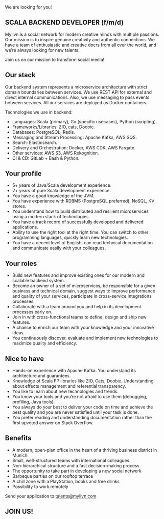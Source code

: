 We are looking for you!

## SCALA BACKEND DEVELOPER (f/m/d)

Mylivn is a social network for modern creative minds with multiple passions. Our mission is to inspire genuine creativity and authentic connections. We have a team of enthusiastic and creative doers from all over the world, and we’re always looking for new talents.

Join us on our mission to transform social media! 

## Our stack
Our backend system represents a microservice architecture with strict domain boundaries between services. We use REST API for external and direct internal communications. Also, we use messaging to pass events between services. All our services are deployed as Docker containers.

Technologies we use in backend:

- Languages: Scala (primary), Go (specific usecases), Python (scripting).  
- Frameworks/Libraries: ZIO, cats, Doobie.  
- Databases: PostgreSQL, Redis.  
- Messaging and Stream Processing: Apache Kafka, AWS SQS.  
- Search: Elasticsearch.  
- Delivery and Orchestration: Docker, AWS CDK, AWS Fargate.  
- Other services: AWS S3, AWS Rekognition.  
- CI & CD: GitLab + Bash & Python.  

## Your profile
- 5+ years of Java/Scala development experience.
- 2+ years of pure Scala development experience.
- You have a good knowledge of the JVM.
- You have experience with RDBMS (PostgreSQL preferred), NoSQL, KV stores.
- You understand how to build distributed and resilient microservices using a modern stack of technologies.
- You have a track record of successfully developed and delivered applications.
- Ability to use the right tool at the right time. You can switch to other programming languages, quickly learn new technologies.
- You have a decent level of English, can read technical documentation and communicate easily with your colleagues.

## Your roles
- Build new features and improve existing ones for our modern and scalable backend system.
- Become an owner of a set of microservices, be responsible for a given business and technical domain, suggest ways to improve performance and quality of your services, participate in cross-service integrations processes.
- Collaborate with a team around you and help in its development processes early on.
- Join in with cross-functional teams to define, design and ship new features.
- A chance to enrich our team with your knowledge and your innovative ideas.
- You continuously discover, evaluate and implement new technologies to maximize quality and efficiency.

## Nice to have
- Hands-on experience with Apache Kafka. You understand its architecture and guarantees.
- Knowledge of Scala FP libraries like ZIO, Cats, Doobie. Understanding about effects management and referential transparency.
- You like to learn about new technologies and trends.
- You know your tools and you’re not afraid to use them (debugging, profiling, Java tools).
- You always do your best to deliver your code on time and achieve the best quality and you are never satisfied until your task is done.
- You prefer reading and understanding documentation rather than the first upvoted answer on Stack Overflow.

## Benefits
- A modern, open-plan office in the heart of a thriving business district in Munich 
- Small, well-structured teams with international colleagues 
- Non-hierarchical structure and a fast decision-making process 
- The opportunity to take part in developing a new social network 
- Barbeque parties on our rooftop terrace 
- A chill zone with a PlayStation, books and free drinks
- Possibility to work remotely

Send your application to talents@mylivn.com

## JOIN US!
